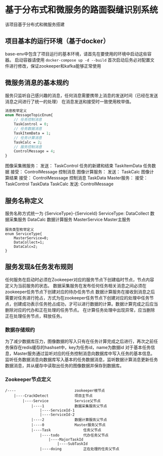 # 基于分布式和微服务的路面裂缝识别系统

该项目基于分布式和微服务搭建

## 项目基本的运行环境（基于docker）

base-env中包含了项目运行的基本环境，请首先在要使用的环境中启动这些容器。
启动容器请使用 `docker-compose up -d --build`
首次启动后务必对配置文件进行修改，保证zookeeper和kafka能够正常使用

## 微服务消息的基本规约

服务只监听自己感兴趣的消息，任何消息需要携带上消息的发送时间（已经在发送消息之间进行了统一的处理）
在消息发送和接受时一致使用枚举值。

```protobuf
消息枚举定义
enum MessageTopicEnum{
	// 任务控制消息
	TaskControl = 0;
	// 任务数据消息
	TaskItemData = 1;
	// 任务计算消息
	TaskCalc = 2;
	// 服务控制消息
	ControlMessage = 4;
}
```

图像采集微服务：
	发送：
	TaskControl	任务的新建和结束
	TaskItemData	任务数据
	接受：
	ControlMessage	控制消息
图像计算服务：
	发送：
	TaskCalc	图像计算结果
	接受：
	ControlMesssage	控制消息
	TaskData
Master服务：
	接受：
	TaskControl
	TaskData
	TaskCalc
	发送:
	ControlMessage

## 服务名称定义

服务名称方式统一为 {ServiceType}-{ServiceId}
ServiceType:
	DataCollect		数据采集服务
	DataCalc		数据计算服务
	MasterService	Master主服务

```
服务类型枚举定义
enum ServiceType{
	MasterService=0;
	DataCollect=1;
	DataCalc=2;
}
```

## 服务发现&任务发布规则

任何服务在启动时必须在Zookeeper对应的服务节点下创建临时节点，节点内容定义为当前服务的状态。
数据采集服务在发布任何任务相关消息之间必须在zookeeper任务节点下创建对应的待办任务节点
数据计算服务在接收到消息之后需要对任务进行抢占，方式为在zookeeper任务节点下创建对应的处理中任务节点，创建成功表示任务抢占成功，才可以进行数据的计算。数据计算完成之后应当删除对应的代办和正在处理的任务节点。
在计算任务处理中出现异常，应当删除正在处理任务节点，释放任务。

### 数据存储规约

为了减少数据库压力，图像数据的写入只有在任务计算完成之后进行，再次之前任务保存在redis缓存的hashset中，key为任务id，name为数据id
对于基本任务信息，Master服务通过监听对应的任务控制消息向数据库中写入任务的基本信息。监听任务数据消息向数据库写入基本的任务数据消息，监听数据计算消息更新任务数据消息，并从缓存中读取出任务的图像数据并保存到数据库。
	
### Zookeeper节点定义

	/----							zookeeper根节点
		|----CrackDetect			项目主节点
			|----Service			Service父节点
				|----1				数据采集服务父节点
					|----ServiceId-1
					|----ServiceId-2
				|----2				数据计算服务父节点
				|----0				Master服务父节点
				|----Task				任务父节点
					|----todo			代办任务父节点
						|----MajorTaskId
							|----SubTaskId
					|----doing			正在处理的任务父节点